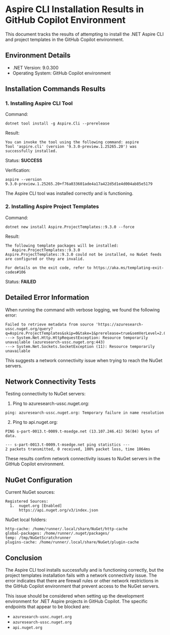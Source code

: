 # Aspire CLI Installation Results in GitHub Copilot Environment

This document tracks the results of attempting to install the .NET Aspire CLI and project templates in the GitHub Copilot environment.

## Environment Details

- .NET Version: 9.0.300
- Operating System: GitHub Copilot environment

## Installation Commands Results

### 1. Installing Aspire CLI Tool

Command:
```
dotnet tool install -g Aspire.Cli --prerelease
```

Result:
```
You can invoke the tool using the following command: aspire
Tool 'aspire.cli' (version '9.3.0-preview.1.25265.20') was successfully installed.
```

Status: **SUCCESS**

Verification:
```
aspire --version
9.3.0-preview.1.25265.20+f76a033601ade4a17a422d5d1e4d004ab85e5179
```

The Aspire CLI tool was installed correctly and is functioning.

### 2. Installing Aspire Project Templates

Command:
```
dotnet new install Aspire.ProjectTemplates::9.3.0 --force
```

Result:
```
The following template packages will be installed:
   Aspire.ProjectTemplates::9.3.0
Aspire.ProjectTemplates::9.3.0 could not be installed, no NuGet feeds are configured or they are invalid.

For details on the exit code, refer to https://aka.ms/templating-exit-codes#106
```

Status: **FAILED**

## Detailed Error Information

When running the command with verbose logging, we found the following error:

```
Failed to retrieve metadata from source 'https://azuresearch-ussc.nuget.org/query?q=Aspire.ProjectTemplates&skip=0&take=1&prerelease=true&semVerLevel=2.0.0'.
---> System.Net.Http.HttpRequestException: Resource temporarily unavailable (azuresearch-ussc.nuget.org:443)
---> System.Net.Sockets.SocketException (11): Resource temporarily unavailable
```

This suggests a network connectivity issue when trying to reach the NuGet servers.

## Network Connectivity Tests

Testing connectivity to NuGet servers:

1. Ping to azuresearch-ussc.nuget.org:
```
ping: azuresearch-ussc.nuget.org: Temporary failure in name resolution
```

2. Ping to api.nuget.org:
```
PING s-part-0013.t-0009.t-msedge.net (13.107.246.41) 56(84) bytes of data.

--- s-part-0013.t-0009.t-msedge.net ping statistics ---
2 packets transmitted, 0 received, 100% packet loss, time 1064ms
```

These results confirm network connectivity issues to NuGet servers in the GitHub Copilot environment.

## NuGet Configuration

Current NuGet sources:
```
Registered Sources:
  1.  nuget.org [Enabled]
      https://api.nuget.org/v3/index.json
```

NuGet local folders:
```
http-cache: /home/runner/.local/share/NuGet/http-cache
global-packages: /home/runner/.nuget/packages/
temp: /tmp/NuGetScratchrunner
plugins-cache: /home/runner/.local/share/NuGet/plugin-cache
```

## Conclusion

The Aspire CLI tool installs successfully and is functioning correctly, but the project templates installation fails with a network connectivity issue. The error indicates that there are firewall rules or other network restrictions in the GitHub Copilot environment that prevent access to the NuGet servers.

This issue should be considered when setting up the development environment for .NET Aspire projects in GitHub Copilot. The specific endpoints that appear to be blocked are:
- `azuresearch-usnc.nuget.org`
- `azuresearch-ussc.nuget.org`
- `api.nuget.org`